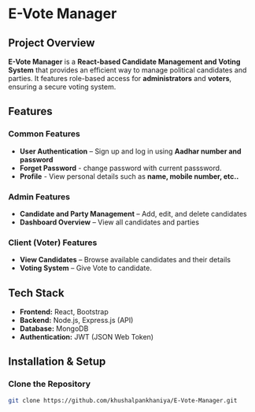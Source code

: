 #  E-Vote Manager  

##  Project Overview  
**E-Vote Manager** is a **React-based Candidate Management and Voting System** that provides an efficient way to manage political candidates and parties.
It features role-based access for **administrators** and **voters**, ensuring a secure voting system.  

## Features  

### Common Features 
-  **User Authentication** – Sign up and log in using **Aadhar number and password**
-  **Forget Password** - change password with current passsword.
-  **Profile** - View personal details such as **name, mobile number, etc..**  

###  Admin Features  
-  **Candidate and Party Management** – Add, edit, and delete candidates  
-  **Dashboard Overview** – View all candidates and parties   

###  Client (Voter) Features  
-  **View Candidates** – Browse available candidates and their details  
-  **Voting System** – Give Vote to candidate.

##  Tech Stack  
- **Frontend:** React, Bootstrap 
- **Backend:** Node.js, Express.js (API)  
- **Database:** MongoDB  
- **Authentication:** JWT (JSON Web Token)  

## Installation & Setup  

###  Clone the Repository  
```bash
git clone https://github.com/khushalpankhaniya/E-Vote-Manager.git


